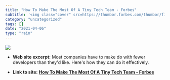 ```yaml
---
title: "How To Make The Most Of A Tiny Tech Team - Forbes"
subtitle: '<img class="cover" src=https://thumbor.forbes.com/thumbor/fit-in/1200x0/filters%3Aformat%28jpg%29/ht...'
category: "uncategorized"
tags: []
date: "2021-04-06"
type: "rain"
---
```

<img class="cover" src=https://thumbor.forbes.com/thumbor/fit-in/1200x0/filters%3Aformat%28jpg%29/https%3A%2F%2Fblogs-images.forbes.com%2Fforbestechcouncil%2Ffiles%2F2016%2F04%2FHow-To-Make-The-Most-Of-a-Tiny-Tech-Team.jpg>



* **Web site excerpt:** Most companies have to make do with fewer developers than they'd like. Here's how they can do it effectively.

* **Link to site:** **[How To Make The Most Of A Tiny Tech Team - Forbes](http://www.forbes.com/sites/forbestechcouncil/2016/05/06/how-to-make-the-most-of-a-tiny-tech-team/2#15313b6f2b60)**